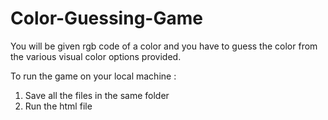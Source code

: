 # Color-Guessing-Game
You will be given rgb code of a color and you have to guess the color from the various visual color options provided. 

To run the game on your local machine : 
1. Save all the files in the same folder
2. Run the html file
